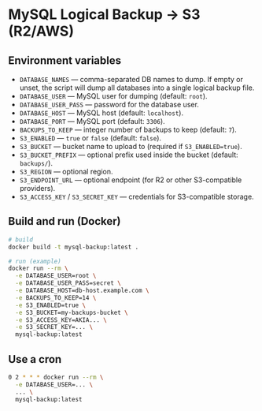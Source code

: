 # MySQL Logical Backup → S3 (R2/AWS)

## Environment variables

- `DATABASE_NAMES` — comma-separated DB names to dump. If empty or unset, the script will dump all databases into a single logical backup file.
- `DATABASE_USER` — MySQL user for dumping (default: `root`).
- `DATABASE_USER_PASS` — password for the database user.
- `DATABASE_HOST` — MySQL host (default: `localhost`).
- `DATABASE_PORT` — MySQL port (default: `3306`).
- `BACKUPS_TO_KEEP` — integer number of backups to keep (default: `7`).
- `S3_ENABLED` — `true` or `false` (default: `false`).
- `S3_BUCKET` — bucket name to upload to (required if `S3_ENABLED=true`).
- `S3_BUCKET_PREFIX` — optional prefix used inside the bucket (default: `backups/`).
- `S3_REGION` — optional region.
- `S3_ENDPOINT_URL` — optional endpoint (for R2 or other S3-compatible providers).
- `S3_ACCESS_KEY` / `S3_SECRET_KEY` — credentials for S3-compatible storage.

## Build and run (Docker)

```bash
# build
docker build -t mysql-backup:latest .

# run (example)
docker run --rm \
  -e DATABASE_USER=root \
  -e DATABASE_USER_PASS=secret \
  -e DATABASE_HOST=db-host.example.com \
  -e BACKUPS_TO_KEEP=14 \
  -e S3_ENABLED=true \
  -e S3_BUCKET=my-backups-bucket \
  -e S3_ACCESS_KEY=AKIA... \
  -e S3_SECRET_KEY=... \
  mysql-backup:latest
```

## Use a cron

```bash
0 2 * * * docker run --rm \
  -e DATABASE_USER=... \
  ... \
  mysql-backup:latest
```